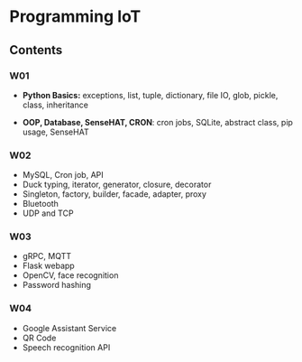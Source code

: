 # Programming IoT

## Contents

### W01

* **Python Basics:** exceptions, list, tuple, dictionary, file IO,
glob, pickle, class, inheritance

* **OOP, Database, SenseHAT, CRON**: cron jobs, SQLite, abstract
class, pip usage, SenseHAT

### W02

* MySQL, Cron job, API 
* Duck typing, iterator, generator, closure, decorator
* Singleton, factory, builder, facade, adapter, proxy
* Bluetooth
* UDP and TCP

### W03

* gRPC, MQTT
* Flask webapp
* OpenCV, face recognition
* Password hashing

### W04

* Google Assistant Service
* QR Code
* Speech recognition API

